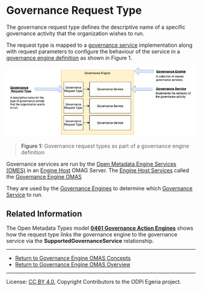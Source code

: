 <!-- SPDX-License-Identifier: CC-BY-4.0 -->
<!-- Copyright Contributors to the ODPi Egeria project. -->


# Governance Request Type

The governance request type defines the descriptive name of a specific
governance activity that the organization wishes to run.

The request type is mapped to a [governance service](governance-service.md) implementation
along with request parameters to configure the behaviour of the service
in a [governance engine definition](governance-engine.md) as shown in
Figure 1.

![Figure 1](../governance-request-type.png)
> **Figure 1:** Governance request types as part of a governance engine definition

Governance services are run by the
[Open Metadata Engine Services (OMES)](../../../../engine-services)
in an [Engine Host](../../../../admin-services/docs/concepts/engine-host.md)
OMAG Server.  The [Engine Host Services](../../../../governance-servers/engine-host-services)
called the [Governance Engine OMAS](../..)

They are used by the [Governance Engines](governance-engine.md)
to determine which [Governance Service](governance-service.md)
to run.



## Related Information

The Open Metadata Types model 
**[0461 Governance Action Engines](../../../../../open-metadata-publication/website/open-metadata-types/0461-Governance-Engines.md)**
shows how the request type links the governance engine to the
governance service via the **SupportedGovernanceService** relationship.



----

* [Return to Governance Engine OMAS Concepts](.)
* [Return to Governance Engine OMAS Overview](../..)




----
License: [CC BY 4.0](https://creativecommons.org/licenses/by/4.0/),
Copyright Contributors to the ODPi Egeria project.